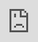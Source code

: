 ```yaml
---
date created: 2022-07-03
date modified: 2022-08-20
title: 🎥 我的PPT
---
```


up:: [[☘️ 花园导览 🍀]]

> [!INFO] 提示  
> 
> 测试一下。在网站中嵌入ppt的体验如何。可以鼠标移到左下角将其最大化。

<iframe border=0 frameborder=0 src="https://slides.oldwinter.top/" allow="fullscreen" style="position: absolute; top: 0px; left: 0px; height: 100%; width: 100%; z-index: 999;"></iframe>
